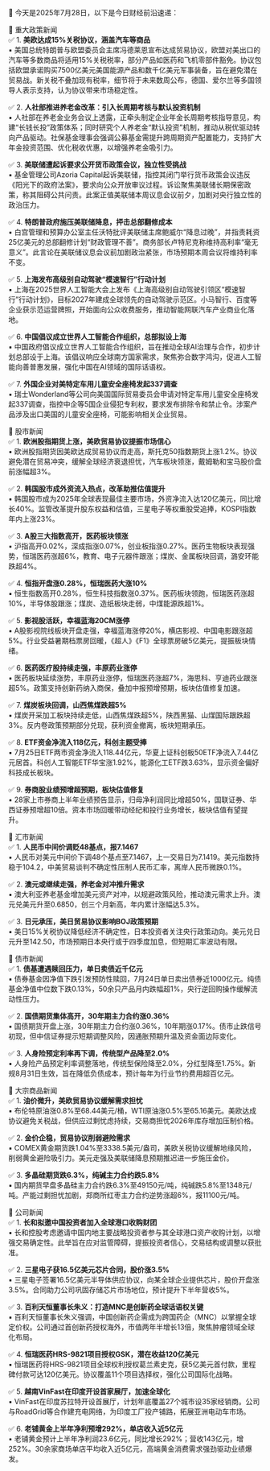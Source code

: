 📅 今天是2025年7月28日，以下是今日财经前沿速递：

📌 重大政策新闻  
✅ 1. **美欧达成15%关税协议，涵盖汽车等商品**  
▪️ 美国总统特朗普与欧盟委员会主席冯德莱恩宣布达成贸易协议，欧盟对美出口的汽车等多数商品将适用15%关税税率，部分产品如医药和飞机零部件豁免。协议包括欧盟承诺购买7500亿美元美国能源产品和数千亿美元军事装备，旨在避免潜在贸易战。新关税不叠加现有税率，细节将于未来数周公布，德国、爱尔兰等多国领导人表示支持，认为协议带来市场稳定性。  

✅ 2. **人社部推进养老金改革：引入长周期考核与默认投资机制**  
▪️ 人社部在养老金业务会议上透露，正牵头制定企业年金长周期考核指导意见，构建“长钱长投”政策体系；同时研究个人养老金“默认投资”机制，推动从税优驱动转向产品驱动。社保基金理事会强调公募基金需提升跨周期资产配置能力，支持扩大年金投资范围、优化税收优惠，以增强养老金吸引力。  

✅ 3. **美联储遭起诉要求公开货币政策会议，独立性受挑战**  
▪️ 基金管理公司Azoria Capital起诉美联储，指控其闭门举行货币政策会议违反《阳光下的政府法案》，要求向公众开放审议过程。诉讼聚焦美联储长期保密政策，称其阻碍公共问责。此案正值美联储本周议息会议前夕，加剧对央行独立性的政治压力。  

✅ 4. **特朗普政府施压美联储降息，抨击总部翻修成本**  
▪️ 白宫管理和预算办公室主任沃特批评美联储主席鲍威尔“降息过晚”，并指责耗资25亿美元的总部翻修计划“财政管理不善”。商务部长卢特尼克称维持高利率“毫无意义”。此言论在美联储议息会议前加剧政治紧张，市场预期本周会议将维持利率不变。  

✅ 5. **上海发布高级别自动驾驶“模速智行”行动计划**  
▪️ 上海在2025世界人工智能大会上发布《上海高级别自动驾驶引领区“模速智行”行动计划》，目标2027年建成全球领先的自动驾驶示范区。小马智行、百度等企业获示范运营牌照，开始面向公众收费服务，推动智能网联汽车产业商业化落地。  

✅ 6. **中国倡议成立世界人工智能合作组织，总部拟设上海**  
▪️ 中国政府倡议成立世界人工智能合作组织，旨在推动全球AI治理与合作，初步计划总部设于上海。该倡议响应全球南方国家需求，聚焦弥合数字鸿沟，促进人工智能向善普惠发展，强化中国在AI领域的国际话语权。  

✅ 7. **外国企业对美特定车用儿童安全座椅发起337调查**  
▪️ 瑞士Wonderland等公司向美国国际贸易委员会申请对特定车用儿童安全座椅发起337调查，指控中企等5国企业侵犯专利权，要求发布排除令和禁止令。涉案产品涉及出口美国的儿童安全座椅，可能影响相关企业贸易。  

📌 股市新闻  
✅ 1. **欧洲股指期货上涨，美欧贸易协议提振市场信心**  
▪️ 欧洲股指期货因美欧达成贸易协议而走高，斯托克50指数期货上涨1.2%。协议避免潜在贸易冲突，缓解全球经济衰退担忧，汽车板块领涨，戴姆勒和宝马股价盘前涨幅超3%。  

✅ 2. **韩国股市成外资流入热点，改革助推估值提升**  
▪️ 韩国股市成为2025年全球表现最佳主要市场，外资净流入达120亿美元，同比增长40%。监管改革提升股东权益和估值，三星电子等权重股受追捧，KOSPI指数年内上涨23%。  

✅ 3. **A股三大指数高开，医药板块领涨**  
▪️ 沪指高开0.02%，深成指涨0.07%，创业板指涨0.27%。医药生物板块表现强势，恒瑞医药涨超6%，教育、电子元器件跟涨；煤炭、金属板块回调，潞安环能跌超4%。  

✅ 4. **恒指开盘涨0.28%，恒瑞医药大涨10%**  
▪️ 恒生指数高开0.28%，恒生科技指数涨0.37%。医药板块领跑，恒瑞医药涨超10%，半导体股跟涨；煤炭、造纸板块走弱，中煤能源跌超1%。  

✅ 5. **影视股活跃，幸福蓝海20CM涨停**  
▪️ A股影视院线板块开盘走强，幸福蓝海涨停20%，横店影视、中国电影跟涨超5%。行业受益暑期档票房回暖，《超人》《F1》全球票房破5亿美元，提振板块情绪。  

✅ 6. **医药医疗股持续走强，丰原药业涨停**  
▪️ 医药板块延续涨势，丰原药业涨停，恒瑞医药涨超7%，海思科、亨迪药业跟涨超5%。政策支持创新药纳入商保，叠加中报预增预期，板块估值修复加速。  

✅ 7. **煤炭板块回调，山西焦煤跌超5%**  
▪️ 煤炭开采加工板块持续走低，山西焦煤跌超5%，陕西黑猫、山煤国际跟跌超3%。反内卷政策预期部分兑现，获利资金撤离，板块短期承压。  

✅ 8. **ETF资金净流入118亿元，科创主题受捧**  
▪️ 7月25日ETF两市资金净流入118.44亿元，华夏上证科创板50ETF净流入7.44亿元居首。科创人工智能ETF华宝涨1.92%，能源化工ETF跌3.63%，显示资金偏好科技成长板块。  

✅ 9. **券商股业绩预增超预期，板块估值修复**  
▪️ 28家上市券商上半年业绩预告显示，归母净利润同比增超50%，国联证券、华西证券预增超10倍。资本市场回暖带动经纪和投行业务增长，板块估值有望提升。  

📌 汇市新闻  
✅ 1. **人民币中间价调贬48基点，报7.1467**  
▪️ 人民币对美元中间价下调48个基点至7.1467，上一交易日为7.1419。美元指数持稳于104.2，中美贸易谈判不确定性压制人民币汇率，离岸人民币微跌0.1%。  

✅ 2. **澳元或继续走强，养老金对冲推升需求**  
▪️ 澳大利亚养老基金增加美元资产对冲，以规避政策风险，推动澳元需求上升。澳元兑美元升至0.6850，创三个月新高，年内累计涨幅达5.3%。  

✅ 3. **日元承压，美日贸易协议影响BOJ政策预期**  
▪️ 美日15%关税协议降低经济不确定性，日本投资者关注央行政策动向。美元兑日元升至142.50，市场预期日本央行或于四季度加息，但短期汇率波动有限。  

📌 债市新闻  
✅ 1. **债基遭遇赎回压力，单日卖债近千亿元**  
▪️ 债券基金因净值下跌引发预防性赎回，7月24日单日卖出债券近1000亿元。纯债基金净值中位数下跌0.13%，50余只产品月内跌幅超1%，央行逆回购操作缓解流动性压力。  

✅ 2. **国债期货集体高开，30年期主力合约涨0.36%**  
▪️ 国债期货开盘上涨，30年期主力合约涨0.36%，10年期涨0.17%。债市止跌信号初现，但中信证券提示短期调整风险，因通胀预期升温及资金面边际变化。  

✅ 3. **人身险预定利率再下调，传统型产品降至2.0%**  
▪️ 人身险产品预定利率调整落地，传统型保险降至2.0%，分红型降至1.75%。新规8月31日生效，旨在降低负债成本，预计每年为行业节约费用超百亿元。  

📌 大宗商品新闻  
✅ 1. **油价微升，美欧贸易协议缓解需求担忧**  
▪️ 布伦特原油涨0.8%至68.44美元/桶，WTI原油涨0.5%至65.16美元。美欧达成协议避免关税战，但供应过剩忧虑持续，交易商担忧2026年库存增加压制价格。  

✅ 2. **金价企稳，贸易协议削弱避险需求**  
▪️ COMEX黄金期货跌1.04%至3338.5美元/盎司，美欧关税协议缓解地缘风险，削弱黄金避险吸引力。美元走强及美联储降息预期推迟进一步施压金价。  

✅ 3. **多晶硅期货跌6.3%，纯碱主力合约跌5.8%**  
▪️ 国内期货早盘多晶硅主力合约跌6.3%至49150元/吨，纯碱跌5.8%至1348元/吨。产能过剩担忧加剧，郑商所红枣主力合约逆势涨超6%，报11100元/吨。  

📌 公司新闻  
✅ 1. **长和拟邀中国投资者加入全球港口收购财团**  
▪️ 长和控股考虑邀请中国内地主要战略投资者参与其全球港口资产收购计划，以增强交易确定性。此举旨在应对监管障碍，提振投资者信心，交易结构或调整以获批准。  

✅ 2. **三星电子获16.5亿美元芯片合同，股价涨3.5%**  
▪️ 三星电子签署16.5亿美元半导体供应协议，向某全球企业提供芯片，股价开盘涨3.5%。合同助力公司巩固存储芯片市场地位，预计提升下半年营收5%。  

✅ 3. **百利天恒董事长朱义：打造MNC是创新药全球话语权关键**  
▪️ 百利天恒董事长朱义强调，中国创新药企需成为跨国药企（MNC）以掌握全球定价权。公司通过首创新药授权海外，市值两年半增长13倍，聚焦肿瘤领域全球化布局。  

✅ 4. **恒瑞医药HRS-9821项目授权GSK，潜在收益120亿美元**  
▪️ 恒瑞医药将HRS-9821项目全球权利授权葛兰素史克，获5亿美元首付款，里程碑付款可达120亿美元。协议覆盖11个项目选择权，强化公司国际化战略。  

✅ 5. **越南VinFast在印度开设首家展厅，加速全球化**  
▪️ VinFast在印度苏拉特开设首展厅，计划年底覆盖27个城市设35家经销商。公司与RoadGrid等合作建充电网络，为印度工厂投产铺路，拓展亚洲电动车市场。  

✅ 6. **老铺黄金上半年净利预增292%，单店收入近5亿元**  
▪️ 老铺黄金预计上半年净利润23.6亿元，同比增长292%；营收143亿元，增252%。30余家商场单店平均收入近5亿元，高端黄金消费需求强劲驱动业绩爆发。  
